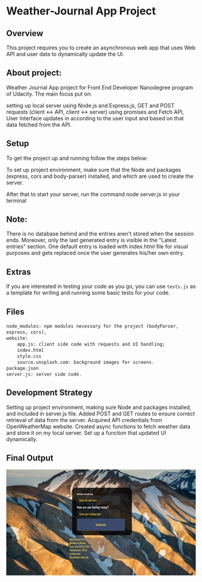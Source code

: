 # Weather-Journal App Project

## Overview
This project requires you to create an asynchronous web app that uses Web API and user data to dynamically update the UI. 

## About project:
Weather Journal App project for Front End Developer Nanodegree program of Udacity. The main focus put on:

setting up local server using Node.js and Express.js,
GET and POST requests (client <-> API, client <-> server) using promises and Fetch API,
User Interface updates in according to the user input and based on that data fetched from the API.

## Setup

To get the project up and running follow the steps below:

To set up project environment, make sure that the Node and packages (express, cors and body-parser) installed, and which are used to create the server.

After that to start your server, run the command node server.js in your terminal

## Note:

There is no database behind and the entries aren't stored when the session ends. Moreover, only the last generated entry is visible in the "Latest entries" section. One default entry is loaded with index.html file for visual purposes and gets replaced once the user generates his/her own entry.

## Extras
If you are interested in testing your code as you go, you can use `tests.js` as a template for writing and running some basic tests for your code.


## Files

    node_modules: npm modules necessary for the project (bodyParser, express, cors),
    website:
        app.js: client side code with requests and UI handling;
        index.html
        style.css
        source.unsplash.com: background images for screens.
    package.json
    server.js: server side code.

## Development Strategy

Setting up project environment, making sure Node and packages installed, and included in server.js file.
Added POST and GET routes to ensure correct retrieval of data from the server.
Acquired API credentials from OpenWeatherMap website.
Created async functions to fetch weather data and store it on my local server.
Set up a function that updated UI dynamically.
## Final Output
![](weather-journal-app-bahr.jpg)
